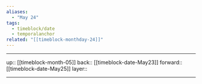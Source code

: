 ```yaml
---
aliases:
  - "May 24"
tags:
  - timeblock/date
  - temporalanchor
related: "[[timeblock-monthday-24]]"
---
```




***

up:: [[timeblock-month-05]]
back:: [[timeblock-date-May23]]
forward:: [[timeblock-date-May25]]
layer:: 

***
